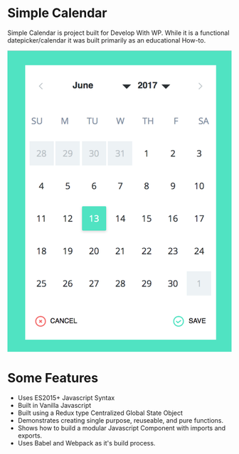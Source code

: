 # Simple Calendar

Simple Calendar is project built for Develop With WP. While it is a functional datepicker/calendar it was built primarily as an educational How-to.

![screenshot](https://github.com/Develop-With-WP/simple-calendar/blob/master/screenshot.png)

# Some Features
  - Uses ES2015+ Javascript Syntax
  - Built in Vanilla Javascript
  - Built using a Redux type Centralized Global State Object
  - Demonstrates creating single purpose, reuseable, and pure functions.
  - Shows how to build a modular Javascript Component with imports and exports.
  - Uses Babel and Webpack as it's build process.
